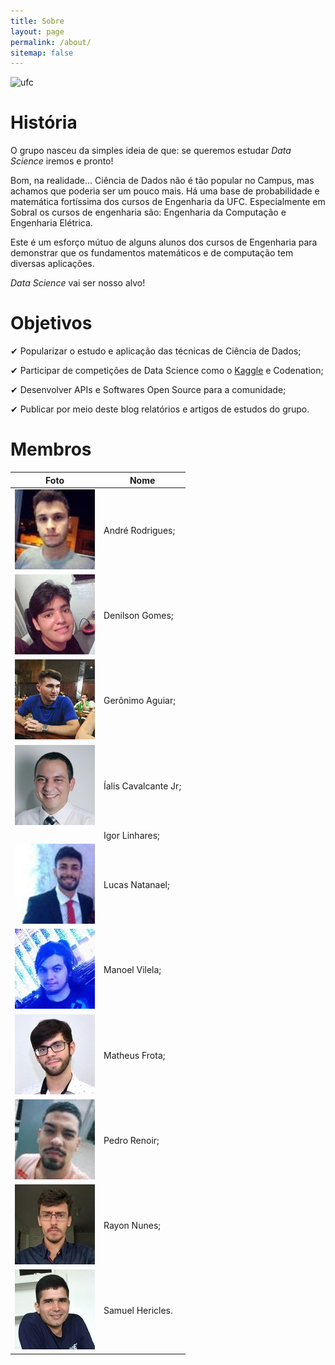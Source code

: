 ```yaml
---
title: Sobre
layout: page
permalink: /about/
sitemap: false
---
```



![ufc](/images/ufc.jpg)

# História

O grupo nasceu da simples ideia de que: se queremos estudar *Data Science*
iremos e pronto!

Bom, na realidade... Ciência de Dados não é tão popular no Campus, mas
achamos que poderia ser um pouco mais. Há uma base de probabilidade e matemática
fortíssima dos cursos de Engenharia da UFC. Especialmente em Sobral os
cursos de engenharia são: Engenharia da Computação e Engenharia
Elétrica.

Este é um esforço mútuo de alguns alunos dos cursos de Engenharia
para demonstrar que os fundamentos matemáticos e de computação tem
diversas aplicações.

*Data Science* vai ser nosso alvo!

# Objetivos
✔ Popularizar o estudo e aplicação das técnicas de Ciência de Dados;

✔ Participar de competições de Data Science como o [Kaggle](http://kaggle.com) e Codenation;

✔ Desenvolver APIs e Softwares Open Source para a comunidade;

✔ Publicar por meio deste blog relatórios e artigos de estudos do grupo.

# Membros
|Foto                                 |Nome                |
|-------------------------------------| -------------------|
| ![ufc](/images/andre_rodrigues.jpg) |André Rodrigues;    |
| ![ufc](/images/denilson_gomes.jpg)  |Denilson Gomes;     |
| ![ufc](/images/geronimo_pereira.jpg)|Gerônimo Aguiar;    |
| ![ufc](/images/ialis_cavalcante.jpg)|Íalis Cavalcante Jr;|
| 				      |Igor Linhares;      |
| ![ufc](/images/lucas_natanael.jpg)  |Lucas Natanael;     |
| ![ufc](/images/manoel_vilela.jpg)   |Manoel Vilela;      |
| ![ufc](/images/matheus_frota.jpg)   |Matheus Frota;      |
| ![ufc](/images/pedro_renoir.jpg)    |Pedro Renoir;       |
| ![ufc](/images/rayon_nunes.jpg)     |Rayon Nunes;        |
| ![ufc](/images/samuel_hericles.jpeg)|Samuel Hericles.    | 

